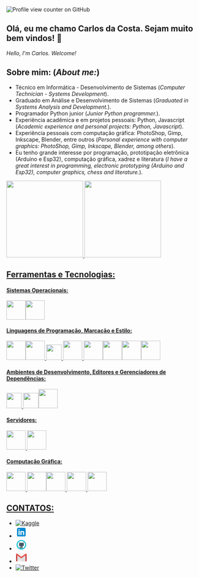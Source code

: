 ![Profile view counter on GitHub](https://komarev.com/ghpvc/?username=jcarlossc)
## Olá, eu me chamo Carlos da Costa. Sejam muito bem vindos! 👋
*Hello, I'm Carlos. Welcome!*

## Sobre mim: (*About me:*)
* Técnico em Informática - Desenvolvimento de Sistemas (*Computer Technician - Systems Development*).
* Graduado em Análise e Desenvolvimento de Sistemas (*Graduated in Systems Analysis and Development.*).
* Programador Python junior (*Junior Python programmer.*).
* Experiência acadêmica e em projetos pessoais: Python, Javascript (*Academic experience and personal projects: Python, Javascript*).
* Experiência pessoais com computação gráfica: PhotoShop, Gimp, Inkscape, Blender, entre outros (*Personal experience with computer graphics: PhotoShop, Gimp, Inkscape, Blender, among others*).
* Eu tenho grande interesse por programação, prototipação eletrônica (Arduino e Esp32), computação gráfica, xadrez e literatura (*I have a great interest in programming, electronic prototyping (Arduino and Esp32), computer graphics, chess and literature.*).

<div>
<a href="https://github.com/jcarlossc">
<img loading="lazy" height="200em" src="https://github-readme-stats.vercel.app/api/top-langs/?username=jcarlossc&layout=compact&langs_count=7&theme=github_dark"/> 
<img loading="lazy" height="200em" src="https://github-readme-stats.vercel.app/api?username=jcarlossc&show_icons=true&theme=github_dark&include_all_commits=true&count_private=true"/> 
</div>

## Ferramentas e Tecnologias:
#### Sistemas Operacionais:<br />
<abbr title="Windows"><img src="https://cdn.jsdelivr.net/gh/devicons/devicon@latest/icons/windows11/windows11-original.svg" style="width:50px" /></abbr><img src="https://cdn.jsdelivr.net/gh/devicons/devicon@latest/icons/linux/linux-original.svg" style="width:50px" />
#### Linguagens de Programação, Marcação e Estilo:     
<img src="https://cdn.jsdelivr.net/gh/devicons/devicon@latest/icons/java/java-original-wordmark.svg" style="width:50px" /><img src="https://cdn.jsdelivr.net/gh/devicons/devicon@latest/icons/php/php-original.svg" style="width:50px" /><span> </span><img src="https://cdn.jsdelivr.net/gh/devicons/devicon@latest/icons/javascript/javascript-original.svg" style="width:40px" /><span> </span><img src="https://cdn.jsdelivr.net/gh/devicons/devicon@latest/icons/python/python-original-wordmark.svg" style="width:50px" /><span> </span><img src="https://cdn.jsdelivr.net/gh/devicons/devicon@latest/icons/mysql/mysql-original-wordmark.svg" style="width:50px" /><img src="https://cdn.jsdelivr.net/gh/devicons/devicon@latest/icons/html5/html5-original.svg" style="width:50px" /><img src="https://cdn.jsdelivr.net/gh/devicons/devicon@latest/icons/css3/css3-original.svg" style="width:50px" /><img src="https://cdn.jsdelivr.net/gh/devicons/devicon@latest/icons/bootstrap/bootstrap-original-wordmark.svg" style="width:50px" />
          
          
          
          
#### Ambientes de Desenvolvimento, Editores e Gerenciadores de Dependências:
<img 
src="https://cdn.jsdelivr.net/gh/devicons/devicon@latest/icons/vscode/vscode-original.svg" style="width:40px" /><span> </span><img src="https://cdn.jsdelivr.net/gh/devicons/devicon@latest/icons/composer/composer-original.svg" style="width:40px" /><img src="https://cdn.jsdelivr.net/gh/devicons/devicon@latest/icons/jupyter/jupyter-original-wordmark.svg" style="width:50px" />
          
          
#### Servidores: 
<img src="https://cdn.jsdelivr.net/gh/devicons/devicon@latest/icons/apache/apache-original-wordmark.svg" style="width:50px" /><span> </span><img src="https://cdn.jsdelivr.net/gh/devicons/devicon@latest/icons/nginx/nginx-original.svg" style="width:50px" />
#### Computação Gráfica: 
<img src="https://cdn.jsdelivr.net/gh/devicons/devicon@latest/icons/photoshop/photoshop-original.svg" style="width:50px" /><span> </span><img src="https://cdn.jsdelivr.net/gh/devicons/devicon@latest/icons/gimp/gimp-original.svg" style="width:50px" /><img src="https://cdn.jsdelivr.net/gh/devicons/devicon@latest/icons/inkscape/inkscape-original.svg" style="width:50px" /><span> </span><img src="https://cdn.jsdelivr.net/gh/devicons/devicon@latest/icons/blender/blender-original.svg" style="width:50px" /><span> </span><img src="https://cdn.jsdelivr.net/gh/devicons/devicon@latest/icons/threedsmax/threedsmax-original.svg" style="width:50px" />

## CONTATOS:
<ul class="text-center">
          <li class="align-menu">
            <abbr title="Kaggle"><a href="https://www.kaggle.com/jcarlossc" id="link-7" target="_blank" alt="link-kaggle">
                <img src="/static/img/kaggle.svg" id="kaggle-svg" alt="Kaggle">
            </a></abbr>
          </li>
          <li class="align-menu">
            <abbr title="Linkedin"><a href="https://www.linkedin.com/in/carlos-da-costa-669252149/" id="link-7" target="_blank" alt="link-linkedin">
                <span title="Linkedin"><svg xmlns="http://www.w3.org/2000/svg" x="0px" y="0px" width="30" height="30" viewBox="0 0 48 48">
                    <path fill="#0288D1" d="M42,37c0,2.762-2.238,5-5,5H11c-2.761,0-5-2.238-5-5V11c0-2.762,2.239-5,5-5h26c2.762,0,5,2.238,5,5V37z"></path><path fill="#FFF" d="M12 19H17V36H12zM14.485 17h-.028C12.965 17 12 15.888 12 14.499 12 13.08 12.995 12 14.514 12c1.521 0 2.458 1.08 2.486 2.499C17 15.887 16.035 17 14.485 17zM36 36h-5v-9.099c0-2.198-1.225-3.698-3.192-3.698-1.501 0-2.313 1.012-2.707 1.99C24.957 25.543 25 26.511 25 27v9h-5V19h5v2.616C25.721 20.5 26.85 19 29.738 19c3.578 0 6.261 2.25 6.261 7.274L36 36 36 36z"></path>
                </svg></span>
            </a></abbr>
          </li>
          <li class="align-menu">
            <abbr title="GitHub"><a href="https://github.com/jcarlossc" id="link-6" target="_blank">
                <span title="Github"><svg xmlns="http://www.w3.org/2000/svg" x="0px" y="0px" width="30" height="30" viewBox="0 0 48 48">
                    <path fill="#fff" d="M41,24c0,9.4-7.6,17-17,17S7,33.4,7,24S14.6,7,24,7S41,14.6,41,24z"></path><path fill="#455a64" d="M21,41v-5.5c0-0.3,0.2-0.5,0.5-0.5s0.5,0.2,0.5,0.5V41h2v-6.5c0-0.3,0.2-0.5,0.5-0.5s0.5,0.2,0.5,0.5	V41h2v-5.5c0-0.3,0.2-0.5,0.5-0.5s0.5,0.2,0.5,0.5V41h1.8c0.2-0.3,0.2-0.6,0.2-1.1V36c0-2.2-1.9-5.2-4.3-5.2h-2.5	c-2.3,0-4.3,3.1-4.3,5.2v3.9c0,0.4,0.1,0.8,0.2,1.1H21L21,41z M40.1,26.4L40.1,26.4c0,0-1.3-0.4-2.4-0.4h-0.1	c-1.1,0-2.9,0.3-2.9,0.3c-0.1,0-0.1,0-0.1-0.1s0-0.1,0.1-0.1s2-0.3,3.1-0.3s2.4,0.4,2.5,0.4s0.1,0.1,0.1,0.2	C40.2,26.3,40.2,26.4,40.1,26.4z M39.8,27.2L39.8,27.2c0,0-1.4-0.4-2.6-0.4c-0.9,0-3,0.2-3.1,0.2S34,27,34,26.9s0-0.1,0.1-0.1	s2.2-0.2,3.1-0.2c1.3,0,2.6,0.4,2.6,0.4c0.1,0,0.1,0.1,0.1,0.2C39.9,27.1,39.9,27.2,39.8,27.2z M7.8,26.4c-0.1,0-0.1,0-0.1-0.1	s0-0.1,0.1-0.2c0.8-0.2,2.4-0.5,3.3-0.5c0.8,0,3.5,0.2,3.6,0.2s0.1,0.1,0.1,0.1c0,0.1-0.1,0.1-0.1,0.1s-2.7-0.2-3.5-0.2	C10.1,26,8.6,26.2,7.8,26.4L7.8,26.4z M8.2,27.9c0,0-0.1,0-0.1-0.1s0-0.1,0-0.2c0.1,0,1.4-0.8,2.9-1c1.3-0.2,4,0.1,4.2,0.1	c0.1,0,0.1,0.1,0.1,0.1c0,0.1-0.1,0.1-0.1,0.1l0,0c0,0-2.8-0.3-4.1-0.1C9.6,27.1,8.2,27.9,8.2,27.9L8.2,27.9z"></path><path fill="#455a64" d="M14.2,23.5c0-4.4,4.6-8.5,10.3-8.5s10.3,4,10.3,8.5S31.5,31,24.5,31S14.2,27.9,14.2,23.5z"></path><path fill="#455a64" d="M28.6,16.3c0,0,1.7-2.3,4.8-2.3c1.2,1.2,0.4,4.8,0,5.8L28.6,16.3z M20.4,16.3c0,0-1.7-2.3-4.8-2.3	c-1.2,1.2-0.4,4.8,0,5.8L20.4,16.3z M20.1,35.9c0,0-2.3,0-2.8,0c-1.2,0-2.3-0.5-2.8-1.5c-0.6-1.1-1.1-2.3-2.6-3.3	c-0.3-0.2-0.1-0.4,0.4-0.4c0.5,0.1,1.4,0.2,2.1,1.1c0.7,0.9,1.5,2,2.8,2s2.7,0,3.5-0.9L20.1,35.9z"></path><path fill="#00bcd4" d="M24,4C13,4,4,13,4,24s9,20,20,20s20-9,20-20S35,4,24,4z M24,40c-8.8,0-16-7.2-16-16S15.2,8,24,8	s16,7.2,16,16S32.8,40,24,40z"></path>
                </svg></span>
            </a></abbr>
          </li>
          <li class="align-menu">
            <abbr title="Email"><a href="mailto:josecscosta@fac.pe.senac.br" id="link-6">
                <span title="Gmail"><svg xmlns="http://www.w3.org/2000/svg" x="0px" y="0px" width="30" height="30" viewBox="0 0 48 48">
                    <path fill="#e0e0e0" d="M5.5,40.5h37c1.933,0,3.5-1.567,3.5-3.5V11c0-1.933-1.567-3.5-3.5-3.5h-37C3.567,7.5,2,9.067,2,11v26C2,38.933,3.567,40.5,5.5,40.5z"></path><path fill="#d9d9d9" d="M26,40.5h16.5c1.933,0,3.5-1.567,3.5-3.5V11c0-1.933-1.567-3.5-3.5-3.5h-37C3.567,7.5,2,9.067,2,11L26,40.5z"></path><path fill="#eee" d="M6.745,40.5H42.5c1.933,0,3.5-1.567,3.5-3.5V11.5L6.745,40.5z"></path><path fill="#e0e0e0" d="M25.745,40.5H42.5c1.933,0,3.5-1.567,3.5-3.5V11.5L18.771,31.616L25.745,40.5z"></path><path fill="#ca3737" d="M42.5,9.5h-37C3.567,9.5,2,9.067,2,11v26c0,1.933,1.567,3.5,3.5,3.5H7V12h34v28.5h1.5c1.933,0,3.5-1.567,3.5-3.5V11C46,9.067,44.433,9.5,42.5,9.5z"></path><path fill="#f5f5f5" d="M42.5,7.5H24H5.5C3.567,7.5,2,9.036,2,11c0,1.206,1.518,2.258,1.518,2.258L24,27.756l20.482-14.497c0,0,1.518-1.053,1.518-2.258C46,9.036,44.433,7.5,42.5,7.5z"></path><path fill="#e84f4b" d="M43.246,7.582L24,21L4.754,7.582C3.18,7.919,2,9.297,2,11c0,1.206,1.518,2.258,1.518,2.258L24,27.756l20.482-14.497c0,0,1.518-1.053,1.518-2.258C46,9.297,44.82,7.919,43.246,7.582z"></path>
                </svg></span>
            </a></abbr>
          </li>
          <li class="align-menu">
            <abbr title="TwitterX"><a href="https://x.com/jcarlossc1977" id="link-7" target="_blank" alt="link-Twitter">
                <img src="/static/img/twitter.png" id="twitter-png" alt="Twitter">
            </a></abbr>
          </li>
          </ul>
          
          
          
          
          
          
          
          
          
          
          
          
          
          
          
          
          
